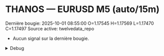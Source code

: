 # THANOS — EURUSD M5 (auto/15m)
Dernière bougie: 2025-10-01 08:55:00  O=1.17545  H=1.17569  L=1.17470  C=1.17497
Source active: twelvedata_repo

- Aucun signal sur la dernière bougie.

<details><summary>Debug</summary>

- TD_API_KEY manquant.

</details>